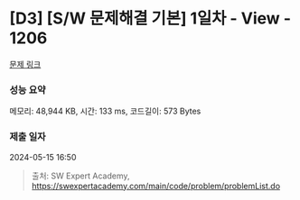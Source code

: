# [D3] [S/W 문제해결 기본] 1일차 - View - 1206 

[문제 링크](https://swexpertacademy.com/main/code/problem/problemDetail.do?contestProbId=AV134DPqAA8CFAYh) 

### 성능 요약

메모리: 48,944 KB, 시간: 133 ms, 코드길이: 573 Bytes

### 제출 일자

2024-05-15 16:50



> 출처: SW Expert Academy, https://swexpertacademy.com/main/code/problem/problemList.do